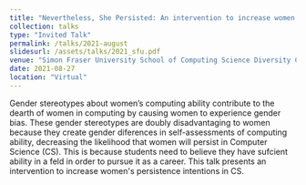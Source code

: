 ```yaml
---
title: "Nevertheless, She Persisted: An intervention to increase women's persistence intentions in CS"
collection: talks
type: "Invited Talk"
permalink: /talks/2021-august
slidesurl: /assets/talks/2021_sfu.pdf
venue: "Simon Fraser University School of Computing Science Diversity Committee’s Student Experiences Initiative"
date: 2021-08-27
location: "Virtual"
---
```


Gender stereotypes about women’s computing ability contribute to
the dearth of women in computing by causing women to experience
gender bias. These gender stereotypes are doubly disadvantaging to
women because they create gender diferences in self-assessments
of computing ability, decreasing the likelihood that women will
persist in Computer Science (CS). This is because students need to
believe they have sufcient ability in a feld in order to pursue it as
a career. This talk presents an intervention to increase women's persistence intentions in CS. 